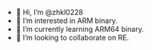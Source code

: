 - 👋 Hi, I’m @zhkl0228
- 👀 I’m interested in ARM binary.
- 🌱 I’m currently learning ARM64 binary.
- 💞️ I’m looking to collaborate on RE.

<!---
zhkl0228/zhkl0228 is a ✨ special ✨ repository because its `README.md` (this file) appears on your GitHub profile.
You can click the Preview link to take a look at your changes.
--->
